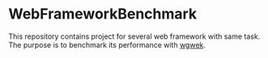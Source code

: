 # WebFrameworkBenchmark
This repository contains project for several web framework with same task. The purpose is to benchmark its performance with [wgwek](https://github.com/wg/wrk).
